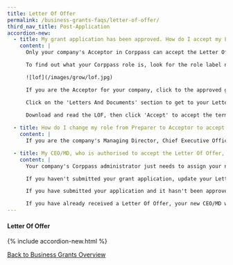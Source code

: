```yaml
---
title: Letter Of Offer
permalink: /business-grants-faqs/letter-of-offer/
third_nav_title: Post-Application
accordion-new:
  - title: My grant application has been approved. How do I accept my Letter of Offer?
    content: |
      Only your company's Acceptor in Corppass can accept the Letter Of Offer (LOF). Viewers and Preparers are not authorised to accept the LOF.

      To find out what your Corppass role is, look for the role label next to your login account name, in the masthead.

      ![lof](/images/grow/lof.jpg) 

      If you are the Acceptor for your company, click to the approved grant from the ' Updates Required' tab on the 'My Grants' page.

      Click on the 'Letters And Documents' section to get to your Letter Of Offer.

      Download and read the LOF, then click 'Accept' to accept the terms and award of the grant.
      
  - title: How do I change my role from Preparer to Acceptor to accept the Letter of Offer?
    content: |
      If you are the company's Managing Director, Chief Executive Officer or equivalent and would like to change your role from Preparer to Acceptor, [find out how](https://www.Corppass.gov.sg/Corppass/common/userguides){:target="_blank"} your Corppass admin can assign the appropriate e-service role for you.

  - title: My CEO/MD, who is authorised to accept the Letter Of Offer, has left the company. How do I update Business Grants Portal and Corppass with the new CEO/MD's details? 
    content: |
      Your company's Corppass administrator just needs to assign your new CEO/MD the Business Grants Portal acceptor role, so that they can accept the Letter Of Offer.

      If you haven't submitted your grant application, update your Letter Of Offer addressee. 

      If you have submitted your application and it hasn't been approved, contact the processing agency. They will return your application, so you can update it. 

      If you have already received a Letter Of Offer, your new CEO/MD will be able to accept it when your Corppass administrator assigns them the rights. Do remember to update the grant processing agency and ACRA of the change in management. 
---
```


#### Letter Of Offer

{% include accordion-new.html %}

[Back to Business Grants Overview](/business-grants-portal/)